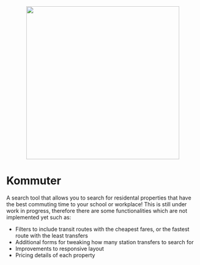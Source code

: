 <div align="center">
  <img src="https://github.com/user-attachments/assets/acd28622-5c2d-45d2-b745-80d1e39851d9" width="400" height="400"/>
</div>

# Kommuter

A search tool that allows you to search for residental properties that have the best commuting time to your school or workplace! This is still under work in progress, therefore there are some functionalities which are not implemented yet such as:
- Filters to include transit routes with the cheapest fares, or the fastest route with the least transfers
- Additional forms for tweaking how many station transfers to search for
- Improvements to responsive layout
- Pricing details of each property


